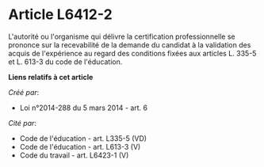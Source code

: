 # Article L6412-2

L'autorité ou l'organisme qui délivre la certification professionnelle se prononce sur la recevabilité de la demande du
candidat à la validation des acquis de l'expérience au regard des conditions fixées aux articles L. 335-5 et L. 613-3 du code
de l'éducation.

**Liens relatifs à cet article**

_Créé par_:

  - Loi n°2014-288 du 5 mars 2014 - art. 6

_Cité par_:

  - Code de l'éducation - art. L335-5 (VD)
  - Code de l'éducation - art. L613-3 (V)
  - Code du travail - art. L6423-1 (V)
